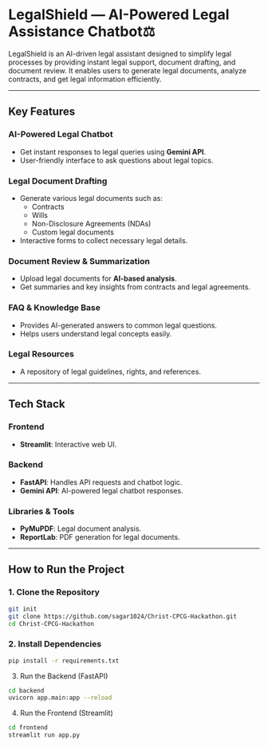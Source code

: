 # LegalShield — AI-Powered Legal Assistance Chatbot⚖️

LegalShield is an AI-driven legal assistant designed to simplify legal processes by providing instant legal support, document drafting, and document review. It enables users to generate legal documents, analyze contracts, and get legal information efficiently.  

---

## Key Features  

### **AI-Powered Legal Chatbot**  
- Get instant responses to legal queries using **Gemini API**.  
- User-friendly interface to ask questions about legal topics.  

### **Legal Document Drafting**  
- Generate various legal documents such as:  
  - Contracts  
  - Wills  
  - Non-Disclosure Agreements (NDAs)  
  - Custom legal documents  
- Interactive forms to collect necessary legal details.  

### **Document Review & Summarization**  
- Upload legal documents for **AI-based analysis**.  
- Get summaries and key insights from contracts and legal agreements.  

### **FAQ & Knowledge Base**  
- Provides AI-generated answers to common legal questions.  
- Helps users understand legal concepts easily.  

### **Legal Resources**  
- A repository of legal guidelines, rights, and references.  

---

## Tech Stack  

### **Frontend**  
- **Streamlit**: Interactive web UI.  

### **Backend**  
- **FastAPI**: Handles API requests and chatbot logic.  
- **Gemini API**: AI-powered legal chatbot responses.  

### **Libraries & Tools**  
- **PyMuPDF**: Legal document analysis.  
- **ReportLab**: PDF generation for legal documents.  

---

## How to Run the Project  

### **1. Clone the Repository**  
```sh
git init
git clone https://github.com/sagar1024/Christ-CPCG-Hackathon.git
cd Christ-CPCG-Hackathon
```

### 2. Install Dependencies
```sh
pip install -r requirements.txt
```

3. Run the Backend (FastAPI)

```sh
cd backend
uvicorn app.main:app --reload
```

4. Run the Frontend (Streamlit)
```sh
cd frontend
streamlit run app.py
```
